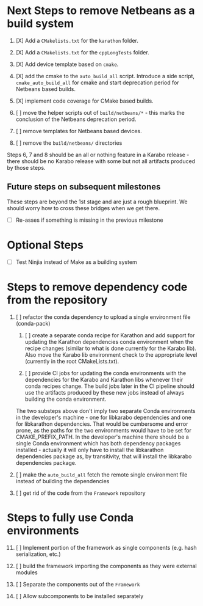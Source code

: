 Next Steps to remove Netbeans as a build system
===============================================

1. [X] Add a `CMakelists.txt` for the `karathon` folder.

2. [X] Add a `CMakelists.txt` for the `cppLongTests` folder.

3. [X] Add device template based on `cmake`.

4. [X] add the cmake to the `auto_build_all` script. Introduce a side script, `cmake_auto_build_all` for cmake and start deprecation period for Netbeans based builds.

5. [X] implement code coverage for CMake based builds.

6. [ ] move the helper scripts out of `build/netbeans/*` - this marks the conclusion of the Netbeans deprecation period.

7. [ ] remove templates for Netbeans based devices.

8. [ ] remove the `build/netbeans/` directories

Steps 6, 7 and 8 should be an all or nothing feature in a Karabo release - there should be no Karabo release with some but not all artifacts produced by those steps.

Future steps on subsequent milestones
-------------------------------------

These steps are beyond the 1st stage and are just a rough blueprint.
We should worry how to cross these bridges when we get there.

- [ ] Re-asses if something is missing in the previous milestone

Optional Steps
==============

- [ ] Test Ninjia instead of Make as a building system

Steps to remove dependency code from the repository
===================================================

1. [ ] refactor the conda dependency to upload a single environment file (conda-pack)

   1. [ ] create a separate conda recipe for Karathon and add support for updating the Karathon dependencies conda environment when the recipe changes (similar to what is done currently for the Karabo lib). Also move the Karabo lib environment check to the appropriate level (currently in the root CMakeLists.txt).

   2. [ ] provide CI jobs for updating the conda environments with the dependencies for the Karabo and Karathon libs whenever their conda recipes change. The build jobs later in the CI pipeline should use the artifacts produced by these new jobs instead of always building the conda environment.

   The two substeps above don't imply two separate Conda environments in the developer's machine - one for libkarabo dependencies and one for libkarathon dependencies. That would be cumbersome and error prone, as the paths for the two environments would have to be set for CMAKE_PREFIX_PATH. In the developer's machine there should be a single Conda environment which has both dependency packages installed - actually it will only have to install the libkarathon dependencies package as, by transitivity, that will install the libkarabo dependencies package.

2. [ ] make the `auto_build_all` fetch the remote single environment file instead of building the dependencies

3.  [ ] get rid of the code from the `Framework` repository

Steps to fully use Conda environments
=====================================

11. [ ] Implement portion of the framework as single components (e.g. hash serialization, etc.)

12. [ ] build the framework importing the components as they were external modules

13. [ ] Separate the components out of the `Framework`

14. [ ] Allow subcomponents to be installed separately
